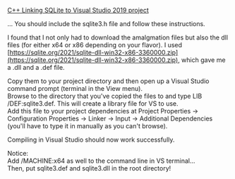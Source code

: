 [C++ Linking SQLite to Visual Studio 2019 project](https://stackoverflow.com/questions/69336491/c-linking-sqlite-to-visual-studio-2019-project)

... You should include the sqlite3.h file and follow these instructions.

I found that I not only had to download the amalgmation files but also the dll files (for either x64 or x86 depending on your flavor). I used [https://sqlite.org/2021/sqlite-dll-win32-x86-3360000.zip](https://sqlite.org/2021/sqlite-dll-win32-x86-3360000.zip), which gave me a .dll and a .def file.

Copy them to your project directory and then open up a Visual Studio command prompt (terminal in the View menu).  
Browse to the directory that you've copied the files to and type LIB /DEF:sqlite3.def. This will create a library file for VS to use.  
Add this file to your project dependencies at Project Properties -> Configuration Properties -> Linker -> Input -> Additional Dependencies (you'll have to type it in manually as you can't browse).

Compiling in Visual Studio should now work successfully.

Notice:  
Add /MACHINE:x64 as well to the command line in VS terminal...  
Then, put sqlite3.def and sqlite3.dll in the root directory!
